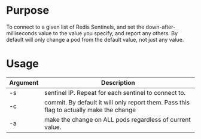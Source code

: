 # Purpose

To connect to a given list of Redis Sentinels, and set the
down-after-milliseconds value to the value you specify, and report any
others. By default will only change a pod from the default value, not
just any value.


# Usage

| Argument | Description |
|----------|-------------|
|-s| sentinel IP. Repeat for each sentinel to connect to.|
|-c| commit. By default it will only report them. Pass this flag to actually make the change|
|-a| make the change on ALL pods regardless of current value.|
